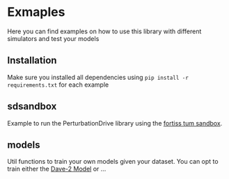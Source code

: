 # Exmaples

Here you can find examples on how to use this library with different simulators and test your models

## Installation

Make sure you installed all dependencies using `pip install -r requirements.txt` for each example

## sdsandbox

Example to run the PerturbationDrive library using the [fortiss tum sandbox](https://github.com/ast-fortiss-tum/sdsandbox/tree/af656d7477b3d4d7dd82773a49f1c60fcc65b943).

## models

Util functions to train your own models given your dataset. You can opt to train either the [Dave-2 Model](https://images.nvidia.com/content/tegra/automotive/images/2016/solutions/pdf/end-to-end-dl-using-px.pdf) or ...
